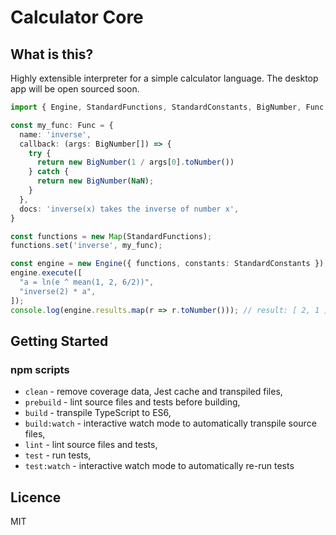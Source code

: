 # Calculator Core

## What is this?
Highly extensible interpreter for a simple calculator language. The desktop app will be open sourced soon.
```ts
import { Engine, StandardFunctions, StandardConstants, BigNumber, Func } from ".";

const my_func: Func = {
  name: 'inverse',
  callback: (args: BigNumber[]) => {
    try {
      return new BigNumber(1 / args[0].toNumber())
    } catch {
      return new BigNumber(NaN);
    }
  },
  docs: 'inverse(x) takes the inverse of number x',
}

const functions = new Map(StandardFunctions);
functions.set('inverse', my_func);

const engine = new Engine({ functions, constants: StandardConstants });
engine.execute([
  "a = ln(e ^ mean(1, 2, 6/2))",
  "inverse(2) * a",
]);
console.log(engine.results.map(r => r.toNumber())); // result: [ 2, 1 ]
```

## Getting Started
### npm scripts
- `clean` - remove coverage data, Jest cache and transpiled files,
- `prebuild` - lint source files and tests before building,
- `build` - transpile TypeScript to ES6,
- `build:watch` - interactive watch mode to automatically transpile source files,
- `lint` - lint source files and tests,
- `test` - run tests,
- `test:watch` - interactive watch mode to automatically re-run tests

## Licence
MIT